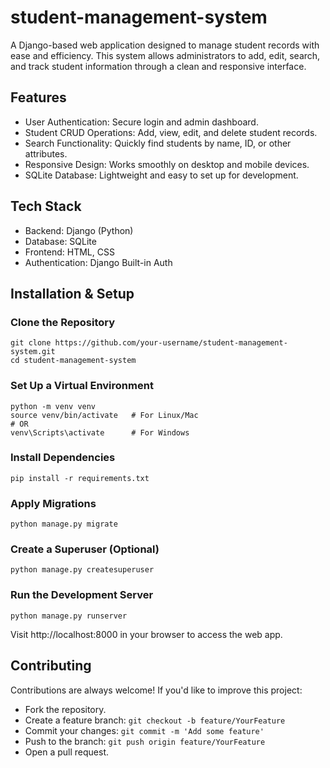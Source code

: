 # student-management-system

A Django-based web application designed to manage student records with ease and efficiency. This system allows administrators to add, edit, search, and track student information through a clean and responsive interface.

## Features

- User Authentication: Secure login and admin dashboard.
- Student CRUD Operations: Add, view, edit, and delete student records.
- Search Functionality: Quickly find students by name, ID, or other attributes.
- Responsive Design: Works smoothly on desktop and mobile devices.
- SQLite Database: Lightweight and easy to set up for development.

## Tech Stack

- Backend: Django (Python)
- Database: SQLite
- Frontend: HTML, CSS
- Authentication: Django Built-in Auth

## Installation & Setup

### Clone the Repository
```
git clone https://github.com/your-username/student-management-system.git
cd student-management-system
```
### Set Up a Virtual Environment
```
python -m venv venv
source venv/bin/activate   # For Linux/Mac
# OR
venv\Scripts\activate      # For Windows
```
### Install Dependencies
```
pip install -r requirements.txt
```
### Apply Migrations
```
python manage.py migrate
```
### Create a Superuser (Optional)
```
python manage.py createsuperuser
```
### Run the Development Server
```
python manage.py runserver
```
Visit http://localhost:8000 in your browser to access the web app.

## Contributing

Contributions are always welcome! If you'd like to improve this project:

- Fork the repository.
- Create a feature branch: `git checkout -b feature/YourFeature`
- Commit your changes: `git commit -m 'Add some feature'`
- Push to the branch: `git push origin feature/YourFeature`
- Open a pull request.


